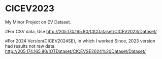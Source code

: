 # CICEV2023
My Minor Project on EV Dataset.

#For CSV data, Use
http://205.174.165.80/CICDataset/CICEV2023/Dataset/

#For 2024 Version(CICEV2024SE), In which I worked Since, 2023 version had results not raw data.
http://205.174.165.80/IOTDataset/CICEVSE2024%20Dataset/Dataset/
